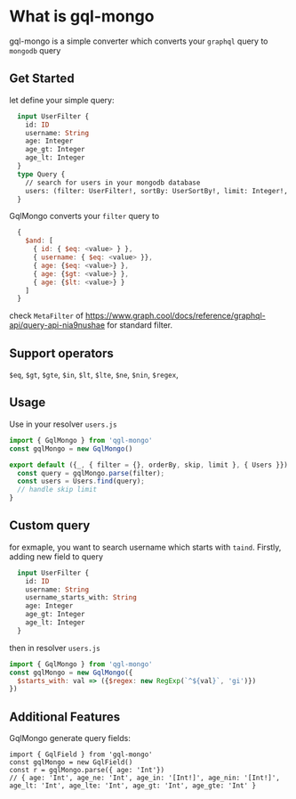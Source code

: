 # What is gql-mongo 

gql-mongo is a simple converter which converts your `graphql` query to `mongodb` query

## Get Started 

let define your simple query: 
```graphql
  input UserFilter {
    id: ID
    username: String
    age: Integer
    age_gt: Integer
    age_lt: Integer
  }
  type Query {
    // search for users in your mongodb database
    users: (filter: UserFilter!, sortBy: UserSortBy!, limit: Integer!, skip: Integer!): UserConnection!
  }
```
GqlMongo converts your `filter` query to 
```javascript
  {
    $and: [
      { id: { $eq: <value> } },
      { username: { $eq: <value> }},
      { age: {$eq: <value>} },
      { age: {$gt: <value>} },
      { age: {$lt: <value>} }
    ]
  }
```
check `MetaFilter` of https://www.graph.cool/docs/reference/graphql-api/query-api-nia9nushae for standard filter.

## Support operators

`$eq`, `$gt`, `$gte`, `$in`, `$lt`, `$lte`, `$ne`, `$nin`, `$regex`,

## Usage 

Use in your resolver `users.js`
```javascript
import { GqlMongo } from 'qgl-mongo'
const gqlMongo = new GqlMongo()

export default ({_, { filter = {}, orderBy, skip, limit }, { Users }}) => {
  const query = gqlMongo.parse(filter);
  const users = Users.find(query);
  // handle skip limit
}
```

## Custom query
for exmaple, you want to search username which starts with `taind`. Firstly, adding new field to query
```graphql
  input UserFilter {
    id: ID
    username: String
    username_starts_with: String
    age: Integer
    age_gt: Integer
    age_lt: Integer
  }
```
then in resolver `users.js`
```javascript
import { GqlMongo } from 'qgl-mongo'
const gqlMongo = new GqlMongo({
  $starts_with: val => ({$regex: new RegExp(`^${val}`, 'gi')})
})
```
## Additional Features
GqlMongo generate query fields:

```gql
import { GqlField } from 'gql-mongo'
const gqlMongo = new GqlField()
const r = gqlMongo.parse({ age: 'Int'}) 
// { age: 'Int', age_ne: 'Int', age_in: '[Int!]', age_nin: '[Int!]', age_lt: 'Int', age_lte: 'Int', age_gt: 'Int', age_gte: 'Int' }

```

